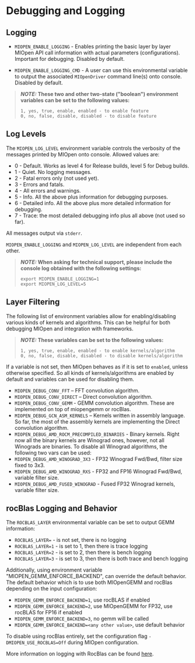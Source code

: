 Debugging and Logging
=====================

## Logging

* `MIOPEN_ENABLE_LOGGING` - Enables printing the basic layer by layer MIOpen API call information with actual parameters (configurations). Important for debugging. Disabled by default.

* `MIOPEN_ENABLE_LOGGING_CMD` - A user can use this environmental variable to output the associated `MIOpenDriver` command line(s) onto console. Disabled by default.

> **_NOTE:_ These two and other two-state ("boolean") environment variables can be set to the following values:**
> ```
> 1, yes, true, enable, enabled - to enable feature
> 0, no, false, disable, disabled - to disable feature
> ```

## Log Levels
The `MIOPEN_LOG_LEVEL` environment variable controls the verbosity of the messages printed by MIOpen onto console. Allowed values are:
* 0 - Default. Works as level 4 for Release builds, level 5 for Debug builds.
* 1 - Quiet. No logging messages.
* 2 - Fatal errors only (not used yet).
* 3 - Errors and fatals.
* 4 - All errors and warnings.
* 5 - Info. All the above plus information for debugging purposes.
* 6 - Detailed info. All the above plus more detailed information for debugging.
* 7 - Trace: the most detailed debugging info plus all above (not used so far).

All messages output via `stderr`.

`MIOPEN_ENABLE_LOGGING` and `MIOPEN_LOG_LEVEL` are independent from each other.

> **_NOTE:_ When asking for technical support, please include the console log obtained with the following settings:**
> ```
> export MIOPEN_ENABLE_LOGGING=1
> export MIOPEN_LOG_LEVEL=5
> ```

## Layer Filtering

The following list of environment variables allow for enabling/disabling various kinds of kernels and algorithms. This can be helpful for both debugging MIOpen and integration with frameworks.

> **_NOTE:_ These variables can be set to the following values:**
> ```
> 1, yes, true, enable, enabled - to enable kernels/algorithm
> 0, no, false, disable, disabled - to disable kernels/algorithm
> ```

If a variable is not set, then MIOpen behaves as if it is set to `enabled`, unless otherwise specified. So all kinds of kernels/algorithms are enabled by default and variables can be used for disabling them.

* `MIOPEN_DEBUG_CONV_FFT` – FFT convolution algorithm. 
* `MIOPEN_DEBUG_CONV_DIRECT` – Direct convolution algorithm.
* `MIOPEN_DEBUG_CONV_GEMM` - GEMM convolution algorithm. These are implemented on top of miopengemm or rocBlas.
* `MIOPEN_DEBUG_GCN_ASM_KERNELS` – Kernels written in assembly language. So far, the most of the assembly kernels are implementing the Direct convolution algorithm.
* `MIOPEN_DEBUG_AMD_ROCM_PRECOMPILED_BINARIES` - Binary kernels. Right now all the binary kernels are Winograd ones, however, not all Winograds are binaries. To disable all Winograd algorithms, the following two vars can be used:
* `MIOPEN_DEBUG_AMD_WINOGRAD_3X3` - FP32 Winograd Fwd/Bwd, filter size fixed to 3x3.
* `MIOPEN_DEBUG_AMD_WINOGRAD_RXS` - FP32 and FP16 Winograd Fwd/Bwd, variable filter size.
* `MIOPEN_DEBUG_AMD_FUSED_WINOGRAD` - Fused FP32 Winograd kernels, variable filter size.

## rocBlas Logging and Behavior
The `ROCBLAS_LAYER` environmental variable can be set to output GEMM information:
* `ROCBLAS_LAYER=`  - is not set, there is no logging
* `ROCBLAS_LAYER=1` - is set to 1, then there is trace logging
* `ROCBLAS_LAYER=2` - is set to 2, then there is bench logging
* `ROCBLAS_LAYER=3` - is set to 3, then there is both trace and bench logging

Additionally, using environment variable "MIOPEN_GEMM_ENFORCE_BACKEND", can override the default behavior. The default behavior which is to use
both MIOpenGEMM and rocBlas depending on the input configuration:

* `MIOPEN_GEMM_ENFORCE_BACKEND=1`, use rocBLAS if enabled
* `MIOPEN_GEMM_ENFORCE_BACKEND=2`, use MIOpenGEMM for FP32, use rocBLAS for FP16 if enabled
* `MIOPEN_GEMM_ENFORCE_BACKEND=3`, no gemm will be called
* `MIOPEN_GEMM_ENFORCE_BACKEND=<any other value>`, use default behavior

To disable using rocBlas entirely, set the configuration flag `-DMIOPEN_USE_ROCBLAS=Off` during MIOpen configuration.

More information on logging with RocBlas can be found [here](https://github.com/ROCmSoftwarePlatform/rocBLAS/wiki/5.Logging).
